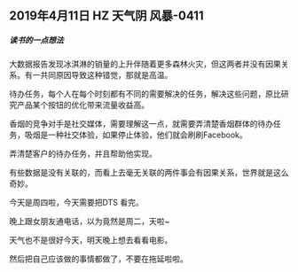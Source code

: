 ## 2019年4月11日 HZ 天气阴  风暴-0411

##### 读书的一点想法


大数据报告发现冰淇淋的销量的上升伴随着更多森林火灾，但这两者并没有因果关系。有一共同原因导致这种错觉，那就是高温。

待办任务，每个人在每个时刻都有不同的需要解决的任务，解决这些问题，原比研究产品某个按钮的优化带来流量收益高。

香烟的竞争对手是社交媒体，需要理解这一点，就需要弄清楚香烟群体的待办任务，吸烟是一种社交体验，如果停止体验，他们就会刷刷Facebook。

弄清楚客户的待办任务，并且帮助他实现。


有些数据是没有关联的，而看上去毫无关联的两件事会有因果关系，世界就是这么奇妙。

今天是周四啦，今天需要把DTS 看完。


晚上跟女朋友通电话，以为竟然是周二，天啦~

天气也不是很好今天，明天晚上想去看看电影。

然后把自己应该做的事情都做了，不要在拖延啦啦。
